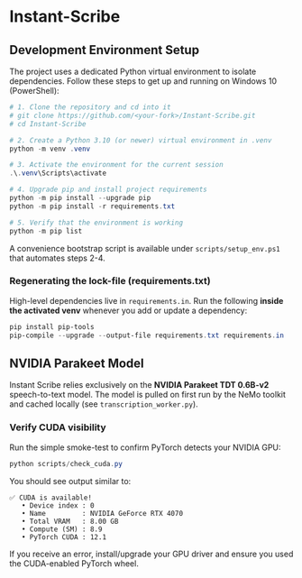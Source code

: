 # Instant-Scribe

## Development Environment Setup

The project uses a dedicated Python virtual environment to isolate dependencies. Follow these steps to get up and running on Windows 10 (PowerShell):

```powershell
# 1. Clone the repository and cd into it
# git clone https://github.com/<your-fork>/Instant-Scribe.git
# cd Instant-Scribe

# 2. Create a Python 3.10 (or newer) virtual environment in .venv
python -m venv .venv

# 3. Activate the environment for the current session
.\.venv\Scripts\activate

# 4. Upgrade pip and install project requirements
python -m pip install --upgrade pip
python -m pip install -r requirements.txt

# 5. Verify that the environment is working
python -m pip list
```

A convenience bootstrap script is available under `scripts/setup_env.ps1` that automates steps 2-4.

### Regenerating the lock-file (requirements.txt)

High-level dependencies live in `requirements.in`. Run the following **inside the activated venv** whenever you add or update a dependency:

```powershell
pip install pip-tools
pip-compile --upgrade --output-file requirements.txt requirements.in
```

## NVIDIA Parakeet Model

Instant Scribe relies exclusively on the **NVIDIA Parakeet TDT 0.6B-v2** speech-to-text model. The model is pulled on first run by the NeMo toolkit and cached locally (see `transcription_worker.py`).

### Verify CUDA visibility

Run the simple smoke-test to confirm PyTorch detects your NVIDIA GPU:

```powershell
python scripts/check_cuda.py
```

You should see output similar to:

```
✅ CUDA is available!
   • Device index : 0
   • Name         : NVIDIA GeForce RTX 4070
   • Total VRAM   : 8.00 GB
   • Compute (SM) : 8.9
   • PyTorch CUDA : 12.1
```

If you receive an error, install/upgrade your GPU driver and ensure you used the CUDA-enabled PyTorch wheel.